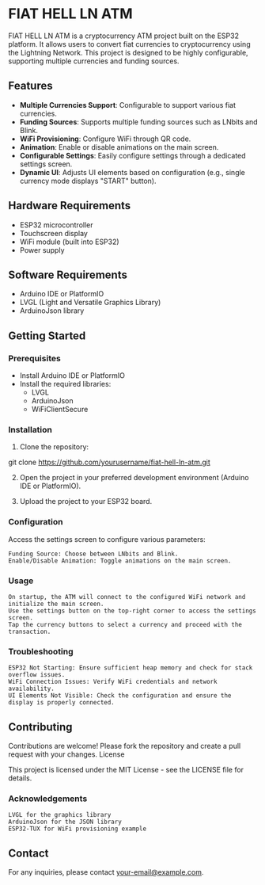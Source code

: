 # FIAT HELL LN ATM

FIAT HELL LN ATM is a cryptocurrency ATM project built on the ESP32 platform. It allows users to convert fiat currencies to cryptocurrency using the Lightning Network. This project is designed to be highly configurable, supporting multiple currencies and funding sources.

## Features

- **Multiple Currencies Support**: Configurable to support various fiat currencies.
- **Funding Sources**: Supports multiple funding sources such as LNbits and Blink.
- **WiFi Provisioning**: Configure WiFi through QR code.
- **Animation**: Enable or disable animations on the main screen.
- **Configurable Settings**: Easily configure settings through a dedicated settings screen.
- **Dynamic UI**: Adjusts UI elements based on configuration (e.g., single currency mode displays "START" button).

## Hardware Requirements

- ESP32 microcontroller
- Touchscreen display
- WiFi module (built into ESP32)
- Power supply

## Software Requirements

- Arduino IDE or PlatformIO
- LVGL (Light and Versatile Graphics Library)
- ArduinoJson library

## Getting Started

### Prerequisites

- Install Arduino IDE or PlatformIO
- Install the required libraries:
  - LVGL
  - ArduinoJson
  - WiFiClientSecure

### Installation

1. Clone the repository:

git clone https://github.com/yourusername/fiat-hell-ln-atm.git


2. Open the project in your preferred development environment (Arduino IDE or PlatformIO).

3. Upload the project to your ESP32 board.

### Configuration

Access the settings screen to configure various parameters:

    Funding Source: Choose between LNbits and Blink.
    Enable/Disable Animation: Toggle animations on the main screen.

### Usage

    On startup, the ATM will connect to the configured WiFi network and initialize the main screen.
    Use the settings button on the top-right corner to access the settings screen.
    Tap the currency buttons to select a currency and proceed with the transaction.

### Troubleshooting

    ESP32 Not Starting: Ensure sufficient heap memory and check for stack overflow issues.
    WiFi Connection Issues: Verify WiFi credentials and network availability.
    UI Elements Not Visible: Check the configuration and ensure the display is properly connected.

## Contributing

Contributions are welcome! Please fork the repository and create a pull request with your changes.
License

This project is licensed under the MIT License - see the LICENSE file for details.
### Acknowledgements

    LVGL for the graphics library
    ArduinoJson for the JSON library
    ESP32-TUX for WiFi provisioning example

## Contact

For any inquiries, please contact your-email@example.com.
